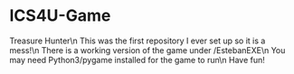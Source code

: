 # ICS4U-Game
Treasure Hunter\n
This was the first repository I ever set up so it is a mess!\n
There is a working version of the game under /EstebanEXE\n
You may need Python3/pygame installed for the game to run\n
Have fun!

